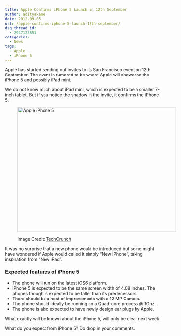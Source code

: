 ```yaml
---
title: Apple Confirms iPhone 5 Launch on 12th September
author: adityakane
date: 2012-09-05
url: /apple-confirms-iphone-5-launch-12th-september/
dsq_thread_id:
  - 2947125851
categories:
  - News
tags:
  - Apple
  - iPhone 5
---
```

Apple has started sending out invites to its San Francisco event on 12th September. The event is rumored to be where Apple will showcase the iPhone 5 and possibly iPad mini.

We do not know much about iPad mini, which is expected to be a smaller 7-inch tablet. But if you notice the shadow in the invite, it confirms the iPhone 5.<figure id="attachment_61592" style="width: 512px;" class="wp-caption alignnone">

[<img class=" wp-image-61592 " title="apple_iphone5_invite" src="http://cdn.devilsworkshop.org/files/2012/09/apple_iphone5_invite.png" alt="Apple iPhone 5" width="512" height="406" />][1]<figcaption class="wp-caption-text">Image Credit: <a href="http://techcrunch.com/2012/09/04/apple-schedules-special-event-for-september-12/" onclick="_gaq.push(['_trackEvent', 'outbound-article', 'http://techcrunch.com/2012/09/04/apple-schedules-special-event-for-september-12/', 'TechCrunch']);" >TechCrunch</a></figcaption></figure> 

It was no surprise that a new phone would be introduced but some might have wondered if Apple would called it simply “New iPhone”, taking [inspiration from “New iPad”][2].

### Expected features of iPhone 5

  * The phone will run on the latest iOS6 platform.
  * iPhone 5 is expected to be the same screen width of 4.08 inches. The phones though is expected to be taller than its predecessors.
  * There should be a host of improvements with a 12 MP Camera.
  * The phone should ideally be running on a Quad-core process @ 1Ghz.
  * The phone is also expected to have newly design ear plugs by Apple.

What exactly will be known about the iPhone 5, will only be clear next week.

What do you expect from iPhone 5? Do drop in your comments.

 [1]: http://cdn.devilsworkshop.org/files/2012/09/apple_iphone5_invite.png
 [2]: http://devilsworkshop.org/apple-launches-new-ipad/ "Apple launches New iPad"
